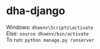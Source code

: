 # dha-django
 Windows: `dhaenv\Scripts\activate`     
 Else: `source dhaenv/bin/activate`     
 To run: `python manage.py runserver`    
